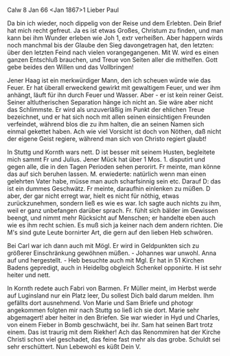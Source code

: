  Calw 8 Jan 66 <Jan 1867>1
Lieber Paul

Da bin ich wieder, noch dippelig von der Reise und dem Erlebten. Dein Brief hat mich recht gefreut. Ja es ist etwas Großes, Christum zu finden, und man kann bei ihm Wunder erleben wie Joh 1, extr verheißen. Aber happern wirds noch manchmal bis der Glaube den Sieg davongetragen hat, den letzten: über den letzten Feind nach vielen vorangegangenen. Mit W. wird es einen ganzen Entschluß brauchen, und Treue von Seiten aller die mithelfen. Gott gebe beides den Willen und das Vollbringen!

Jener Haag ist ein merkwürdiger Mann, den ich scheuen würde wie das Feuer. Er hat überall erweckend gewirkt mit gewaltigem Feuer, und wer ihm anhängt, läuft für ihn durch Feuer und Wasser. Aber - er ist kein reiner Geist. Seiner altlutherischen Separation hänge ich nicht an. Sie wäre aber nicht das Schlimmste. Er wird als unzuverläßig im Punkt der ehlichen Treue bezeichnet, und er hat sich noch mit allen seinen einsichtigen Freunden verfeindet, während blos die zu ihm halten, die an seinen Namen sich einmal gekettet haben. Ach wie viel Vorsicht ist doch von Nöthen, daß nicht der eigene Geist regiere, während man sich von Christo regiert glaubt!

In Stuttg und Kornth wars nett. D ist besser mit seinem Husten, begleitete mich sammt Fr und Julius. Jener Mück hat über 1 Mos. 1. disputirt und gegen alle, die in den Tagen Perioden sehen perorirt. Fr meinte, man könne das auf sich beruhen lassen. M. erwiederte: natürlich wenn man einen gelehrten Vater habe, müsse man auch scharfsinnig sein etc. Darauf D: das ist ein dummes Geschwätz. Fr meinte, daraufhin einlenken zu müßen. D aber, der gar nicht erregt war, hielt es nicht für nöthig, etwas zurückzunehmen, sondern ließ es wie es war. Ich sagte auch nichts zu ihm, weil er ganz unbefangen darüber sprach. Fr. fühlt sich bälder im Gewissen beengt, und nimmt mehr Rücksicht auf Menschen; er handelte eben auch wie es ihm recht schien. Es muß sich ja keiner nach dem andern richten. Die M's sind gute Leute bornirter Art, die gern auf den lieben Heb schwören.

Bei Carl war ich dann auch mit Mögl. Er wird in Geldpunkten sich zu größerer Einschränkung gewöhnen müßen. - Johannes war unwohl. Anna auf und hergestellt. - Heb besuchte auch mit Mgl. Er hat in 51 Kirchen Badens gepredigt, auch in Heidelbg obgleich Schenkel opponirte. H ist sehr heiter und nett.

In Kornth redete auch Fabri von Barmen. Fr Müller meint, im Herbst werde auf Luginsland nur ein Platz leer, Du sollest Dich bald darum melden. Ihm gefällts dort ausnehmend. Von Marie und Sam Briefe und photogr angekommen folgten mir nach Stuttg so ließ ich sie dort. Marie sehr abgemagert! aber heiter in den Briefen. Sie war wieder in Hyd und Charles, von einem Fieber in Bomb geschwächt, bei ihr. Sam hat seinen Bart trotz einem. 
Das ist traurig mit dem Riekher! Ach das Renommiren hat der Kirche Christi schon viel geschadet, das feine fast mehr als das grobe. Schuldt sei sehr erschüttert. Nun Lebewohl
 es küßt Dein V.
